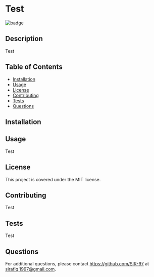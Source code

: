 # Test

  ![badge](https://img.shields.io/badge/license-MIT-brightgreen)

  ## Description

  Test

  ## Table of Contents

  - [Installation](#installation)
  - [Usage](#usage)
  - [License](#license)
  - [Contributing](#contributing)
  - [Tests](#tests)
  - [Questions](#questions)

  ## Installation

  

  ## Usage

  Test

  ## License

  This project is covered under the MIT license.

  ## Contributing

  Test

  ## Tests

  Test

  ## Questions

  For additional questions, please contact https://github.com/SIR-97 at sirafiq.1997@gmail.com.
  